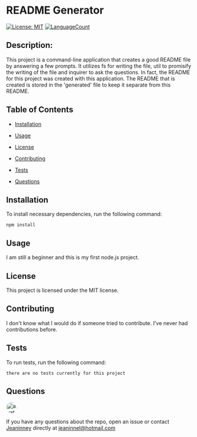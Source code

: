 

# README Generator  
[![License: MIT](https://img.shields.io/badge/License-MIT-yellow.svg)](https://opensource.org/licenses/MIT) 
[![LanguageCount](https://img.shields.io/github/languages/count/Jeaninney/09-ReadmeGenerator)](https://github.com/Jeaninney/09-ReadmeGenerator)
            
## Description: 
This project is a command-line application that creates a good README file by answering a few prompts. It utilizes fs for writing the file, util to promisify the writing of the file and inquirer to ask the questions. In fact, the README for this project was created with this application. The README that is created is stored in the 'generated' file to keep it separate from this README.
         
## Table of Contents
       
* [Installation](#installation)
            
* [Usage](#usage)
            
* [License](#license)
            
* [Contributing](#contributing)
            
* [Tests](#tests)
            
* [Questions](#questions)
         
## Installation
            
To install necessary dependencies, run the following command:
            
```
npm install
```
        
## Usage
            
I am still a beginner and this is my first node.js project.
            
## License 
            
This project is licensed under the MIT license.
            
## Contributing
            
I don't know what I would do if someone tried to contribute. I've never had contributions before.
            
## Tests
            
To run tests, run the following command:
            
```
there are no tests currently for this project
```
            
## Questions
            
<img src="https://github.com/Jeaninney.png" alt="avatar" style="border-radius: 16px" width="30" />
            
If you have any questions about the repo, open an issue or contact [Jeaninney](https://github.com/Jeaninney) directly at jeaninnel@hotmail.com
            
